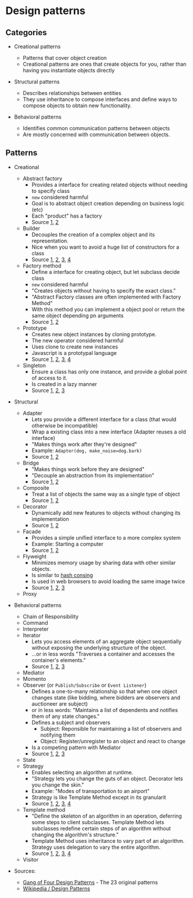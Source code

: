 # Design patterns

## Categories

- Creational patterns
    - Patterns that cover object creation
    - Creational patterns are ones that create objects for you, rather than having you instantiate objects directly

- Structural patterns
    - Describes relationships between entities
    - They use inheritance to compose interfaces and define ways to compose objects to obtain new functionality.

- Behavioral patterns
    - Identifies common communication patterns between objects
    - Are mostly concerned with communication between objects.


## Patterns

- Creational
    - Abstract factory
        - Provides a interface for creating related objects without needing to specify class
        - `new` considered harmful
        - Goal is to abstract object creation depending on business logic (etc)
        - Each "product" has a factory
        - Source [1](https://sourcemaking.com/design_patterns/abstract_factory), [2](https://github.com/faif/python-patterns/blob/master/creational/abstract_factory.py)
    - Builder
        - Decouples the creation of a complex object and its representation.
        - Nice when you want to avoid a huge list of constructors for a class
        - Source [1](https://sourcemaking.com/design_patterns/builder), [2](https://en.wikipedia.org/wiki/Builder_pattern), [3](https://en.wikibooks.org/wiki/Computer_Science_Design_Patterns/Builder), [4](https://github.com/faif/python-patterns/blob/master/creational/builder.py)
    - Factory method
        - Define a interface for creating object, but let subclass decide class
        - `new` considered harmful
        - "Creates objects without having to specify the exact class."
        - "Abstract Factory classes are often implemented with Factory Method"
        - With this method you can implement a object pool or return the same object depending pn arguments
        - Source [1](https://sourcemaking.com/design_patterns/factory_method), [2](https://github.com/faif/python-patterns/blob/master/creational/factory_method.py)
    - Prototype
        - Creates new object instances by cloning prototype.
        - The new operator considered harmful
        - Uses clone to create new instances
        - Javascript is a prototypal language
        - Source [1](https://en.wikipedia.org/wiki/Prototype_pattern), [2](https://github.com/faif/python-patterns/blob/master/creational/prototype.py), [3](https://en.wikibooks.org/wiki/Computer_Science_Design_Patterns/Prototype), [4](https://sourcemaking.com/design_patterns/prototype)
    - Singleton
        - Ensure a class has only one instance, and provide a global point of access to it.
        - Is created in a lazy manner
        - Source [1](https://en.wikibooks.org/wiki/Computer_Science_Design_Patterns/Singleton), [2](https://en.wikipedia.org/wiki/Singleton_pattern), [3](https://sourcemaking.com/design_patterns/singleton)

- Structural
    - Adapter
        - Lets you provide a different interface for a class (that would otherwise be incompatible)
        - Wrap a existing class into a new interface (Adapter reuses a old interface)
        - "Makes things work after they're designed"
        - Example: `Adapter(dog, make_noise=dog.bark)`
        - Source [1](https://github.com/faif/python-patterns/blob/master/structural/adapter.py), [2](https://sourcemaking.com/design_patterns/adapter)
    - Bridge
        - "Makes things work before they are designed"
        - "Decouple an abstraction from its implementation"
        - Source [1](https://sourcemaking.com/design_patterns/bridge), [2](https://github.com/faif/python-patterns/blob/master/structural/bridge.py)
    - Composite
        - Treat a list of objects the same way as a single type of object
        - Source [1](https://github.com/faif/python-patterns/blob/master/structural/composite.py), [2](https://sourcemaking.com/design_patterns/composite)
    - Decorator
        - Dynamically add new features to objects without changing its implementation
        - Source [1](https://github.com/faif/python-patterns/blob/master/structural/decorator.py), [2](https://sourcemaking.com/design_patterns/decorator)
    - Facade
        - Provides a simple unified interface to a more complex system
        - Example: Starting a computer
        - Source [1](https://github.com/faif/python-patterns/blob/master/structural/facade.py), [2](https://sourcemaking.com/design_patterns/facade)
    - Flyweight
        - Minimizes memory usage by sharing data with other similar objects.
        - Is similar to [hash consing](https://en.wikipedia.org/wiki/Hash_consing)
        - Is used in web browsers to avoid loading the same image twice
        - Source [1](https://github.com/faif/python-patterns/blob/master/structural/flyweight.py), [2](https://en.wikipedia.org/wiki/Flyweight_pattern), [3](https://sourcemaking.com/design_patterns/flyweight)
    - Proxy

- Behavioral patterns
    - Chain of Responsibility
    - Command
    - Interpreter
    - Iterator
        - Lets you access elements of an aggregate object sequentially without exposing the underlying structure of the object.
        - ...or in less words "Traverses a container and accesses the container's elements."
        - Source [1](https://sourcemaking.com/design_patterns/iterator), [2](https://en.wikibooks.org/wiki/Computer_Science_Design_Patterns/Iterator), [3](https://github.com/faif/python-patterns/blob/master/behavioral/iterator.py)
    - Mediator
    - Momento
    - Observer (or `Publish/Subscribe` or `Event Listener`)
        - Defines a one-to-many relationship so that when one object changes state (like bidding, where bidders are observers and auctioneer are subject)
        - or in less words: "Maintains a list of dependents and notifies them of any state changes."
        - Defines a subject and observers
            - Subject: Reponsible for maintaining a list of observers and notifying them
            - Object: Register/unregister to an object and react to change
        - Is a competing pattern with Mediator
        - Source [1](https://sourcemaking.com/design_patterns/observer), [2](https://github.com/faif/python-patterns/blob/master/behavioral/observer.py), [3](https://en.wikipedia.org/wiki/Observer_pattern)
    - State
    - Strategy
        - Enables selecting an algorithm at runtime.
        - "Strategy lets you change the guts of an object. Decorator lets you change the skin."
        - Example: "Modes of transportation to an airport"
		- Strategy is like Template Method except in its granularit
        - Source [1](https://sourcemaking.com/design_patterns/strategy), [2](https://sourcemaking.com/design_patterns/strategy), [3](https://en.wikibooks.org/wiki/Computer_Science_Design_Patterns/Strategy), [4](https://github.com/faif/python-patterns/blob/master/behavioral/strategy.py)
    - Template method
        - "Define the skeleton of an algorithm in an operation, deferring some steps to client subclasses. Template Method lets subclasses redefine certain steps of an algorithm without changing the algorithm's structure."
		- Template Method uses inheritance to vary part of an algorithm. Strategy uses delegation to vary the entire algorithm.
        - Source [1](https://sourcemaking.com/design_patterns/template_method), [2](https://en.wikipedia.org/wiki/Template_method_pattern), [3](https://en.wikibooks.org/wiki/Computer_Science_Design_Patterns/Template_method), [4](https://github.com/faif/python-patterns/blob/master/behavioral/template.py)
    - Visitor



- Sources:
    - [Gang of Four Design Patterns](http://www.blackwasp.co.uk/gofpatterns.aspx) - The 23 original patterns
    - [Wikipedia / Design Patterns](https://en.wikipedia.org/wiki/Design_Patterns)

